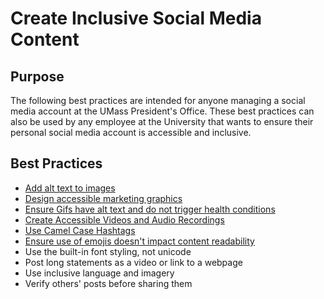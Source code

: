 # Create Inclusive Social Media Content

## Purpose

The following best practices are intended for anyone managing a social media account at the UMass President's Office. These best practices can also be used by any employee at the University that wants to ensure their personal social media account is accessible and inclusive. 

## Best Practices

- [Add alt text to images](https://kristinaengland.github.io/inclusive-by-design/how/provide-alt-text-for-images)
- [Design accessible marketing graphics](https://kristinaengland.github.io/inclusive-by-design/how/design-accessible-marketing-graphics)
- [Ensure Gifs have alt text and do not trigger health conditions](https://kristinaengland.github.io/inclusive-by-design/how/ensure-gifs-have-alt-text-and-do-not-trigger-health-conditions)
- [Create Accessible Videos and Audio Recordings](https://kristinaengland.github.io/inclusive-by-design/how/create-accessible-videos-and-audio-recordings)
- [Use Camel Case Hashtags](https://kristinaengland.github.io/inclusive-by-design/how/use-camel-case-hashtags)
- [Ensure use of emojis doesn't impact content readability](https://kristinaengland.github.io/inclusive-by-design/how/ensure-use-of-emojis-does-not-impact-readability)
- Use the built-in font styling, not unicode
- Post long statements as a video or link to a webpage
- Use inclusive language and imagery
- Verify others' posts before sharing them
